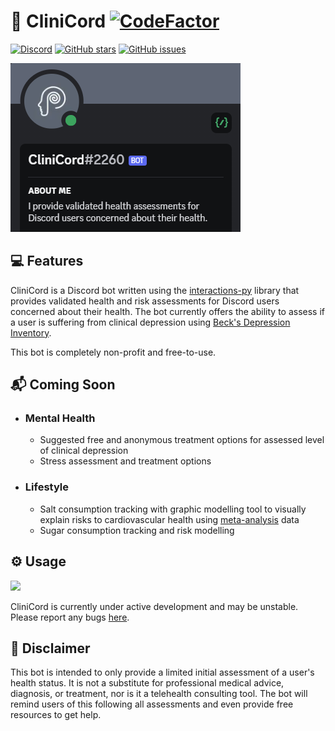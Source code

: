 # 🧠 CliniCord  [![CodeFactor](https://www.codefactor.io/repository/github/purge-dev/clinicord/badge)](https://www.codefactor.io/repository/github/purge-dev/clinicord) 
[![Discord](https://img.shields.io/discord/658113349384667198.svg?label=&logo=discord&logoColor=ffffff&color=7389D8&labelColor=6A7EC2)](https://discord.gg/r4wWd3wGBN) [![GitHub stars](https://img.shields.io/github/stars/purge-dev/clinicord)](https://github.com/purge-dev/CliniCord/stargazers) [![GitHub issues](https://img.shields.io/github/issues/purge-dev/clinicord)](https://github.com/purge-dev/CliniCord/issues)

![CliniCord](https://raw.githubusercontent.com/purge-dev/CliniCord/main/assets/about.png)

## 💻 Features

CliniCord is a Discord bot written using the [interactions-py](https://github.com/interactions-py/interactions.py) library that provides validated health and risk assessments for Discord users concerned about their health. The bot currently offers the ability to assess if a user is suffering from clinical depression using [Beck's Depression Inventory](https://www.apa.org/pi/about/publications/caregivers/practice-settings/assessment/tools/beck-depression). 

This bot is completely non-profit and free-to-use.

## 📬 Coming Soon
* ### Mental Health
  * Suggested free and anonymous treatment options for assessed level of clinical depression
  * Stress assessment and treatment options
  
* ### Lifestyle
  * Salt consumption tracking with graphic modelling tool to visually explain risks to cardiovascular health using [meta-analysis](https://www.bmj.com/content/346/bmj.f1325) data
  * Sugar consumption tracking and risk modelling
  
## ⚙ Usage
<a href="https://discord.com/oauth2/authorize?client_id=1077949932524290110&permissions=2147534848&scope=bot"><img src="https://img.shields.io/static/v1?label=Invite%20Me&message=CliniCord%232260&plastic&color=5865F2&logo=discord"></a>

CliniCord is currently under active development and may be unstable. Please report any bugs [here](https://github.com/purge-dev/CliniCord/issues).

## 🔔 Disclaimer

This bot is intended to only provide a limited initial assessment of a user's health status. It is not a substitute for professional medical advice, diagnosis, or treatment, nor is it a telehealth consulting tool. The bot will remind users of this following all assessments and even provide free resources to get help.

